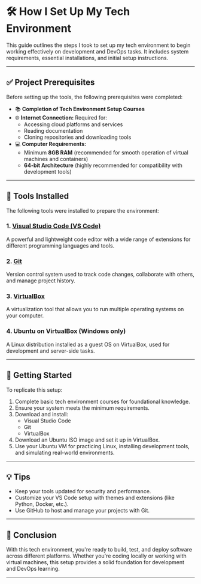 # 🛠️ How I Set Up My Tech Environment

This guide outlines the steps I took to set up my tech environment to begin working effectively on development and DevOps tasks. It includes system requirements, essential installations, and initial setup instructions.

---

## ✅ Project Prerequisites

Before setting up the tools, the following prerequisites were completed:

- 📚 **Completion of Tech Environment Setup Courses**
- 🌐 **Internet Connection:** Required for:
  - Accessing cloud platforms and services
  - Reading documentation
  - Cloning repositories and downloading tools
- 💻 **Computer Requirements:**
  - Minimum **8GB RAM** (recommended for smooth operation of virtual machines and containers)
  - **64-bit Architecture** (highly recommended for compatibility with development tools)

---

## 🧰 Tools Installed

The following tools were installed to prepare the environment:

### 1. [Visual Studio Code (VS Code)](https://code.visualstudio.com/)
A powerful and lightweight code editor with a wide range of extensions for different programming languages and tools.

### 2. [Git](https://git-scm.com/)
Version control system used to track code changes, collaborate with others, and manage project history.

### 3. [VirtualBox](https://www.virtualbox.org/)
A virtualization tool that allows you to run multiple operating systems on your computer.

### 4. **Ubuntu on VirtualBox (Windows only)**
A Linux distribution installed as a guest OS on VirtualBox, used for development and server-side tasks.

---

## 🚀 Getting Started

To replicate this setup:

1. Complete basic tech environment courses for foundational knowledge.
2. Ensure your system meets the minimum requirements.
3. Download and install:
   - Visual Studio Code
   - Git
   - VirtualBox
4. Download an Ubuntu ISO image and set it up in VirtualBox.
5. Use your Ubuntu VM for practicing Linux, installing development tools, and simulating real-world environments.

---

## 💡 Tips

- Keep your tools updated for security and performance.
- Customize your VS Code setup with themes and extensions (like Python, Docker, etc.).
- Use GitHub to host and manage your projects with Git.

---

## 📌 Conclusion

With this tech environment, you're ready to build, test, and deploy software across different platforms. Whether you're coding locally or working with virtual machines, this setup provides a solid foundation for development and DevOps learning.

---

